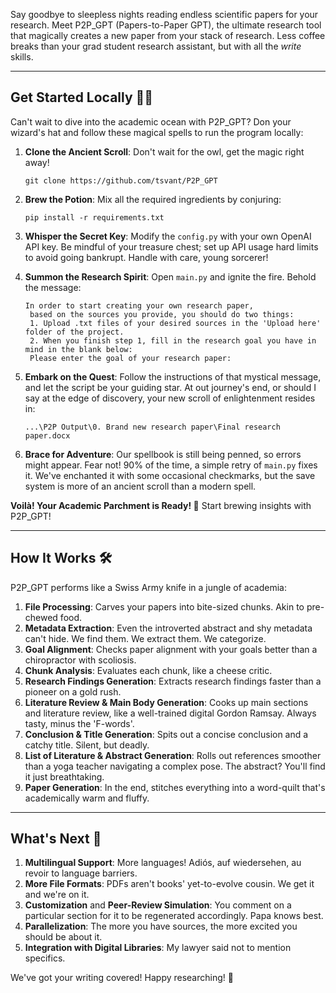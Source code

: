 Say goodbye to sleepless nights reading endless scientific papers for your research. Meet P2P_GPT (Papers-to-Paper GPT), the ultimate research tool that magically creates a new paper from your stack of research. Less coffee breaks than your grad student research assistant, but with all the *write* skills.

---

## Get Started Locally 🧙‍♂️

Can't wait to dive into the academic ocean with P2P_GPT? Don your wizard's hat and follow these magical spells to run the program locally:

1. **Clone the Ancient Scroll**: Don't wait for the owl, get the magic right away! 
   ```
   git clone https://github.com/tsvant/P2P_GPT
   ```

2. **Brew the Potion**: Mix all the required ingredients by conjuring:
   ```
   pip install -r requirements.txt
   ```

3. **Whisper the Secret Key**: Modify the `config.py` with your own OpenAI API key. Be mindful of your treasure chest; set up API usage hard limits to avoid going bankrupt. Handle with care, young sorcerer!

4. **Summon the Research Spirit**: Open `main.py` and ignite the fire. Behold the message:
   ```
   In order to start creating your own research paper,
    based on the sources you provide, you should do two things:
    1. Upload .txt files of your desired sources in the 'Upload here' folder of the project.
    2. When you finish step 1, fill in the research goal you have in mind in the blank below:
    Please enter the goal of your research paper:
   ```

5. **Embark on the Quest**: Follow the instructions of that mystical message, and let the script be your guiding star. At out journey's end, or should I say at the edge of discovery, your new scroll of enlightenment resides in:
   ```
   ...\P2P Output\0. Brand new research paper\Final research paper.docx
   ```
6. **Brace for Adventure**: Our spellbook is still being penned, so errors might appear. Fear not! 90% of the time, a simple retry of `main.py` fixes it. We've enchanted it with some occasional checkmarks, but the save system is more of an ancient scroll than a modern spell.

**Voilà! Your Academic Parchment is Ready! 🎉** 
Start brewing insights with P2P_GPT!

---

## How It Works 🛠

P2P_GPT performs like a Swiss Army knife in a jungle of academia:

1. **File Processing**: Carves your papers into bite-sized chunks. Akin to pre-chewed food.
2. **Metadata Extraction**: Even the introverted abstract and shy metadata can't hide. We find them. We extract them. We categorize.
3. **Goal Alignment**: Checks paper alignment with your goals better than a chiropractor with scoliosis.
4. **Chunk Analysis**: Evaluates each chunk, like a cheese critic.
5. **Research Findings Generation**: Extracts research findings faster than a pioneer on a gold rush.
6. **Literature Review & Main Body Generation**: Cooks up main sections and literature review, like a well-trained digital Gordon Ramsay. Always tasty, minus the 'F-words'. 
7. **Conclusion & Title Generation**: Spits out a concise conclusion and a catchy title. Silent, but deadly.
8. **List of Literature & Abstract Generation**: Rolls out references smoother than a yoga teacher navigating a complex pose. The abstract? You'll find it just breathtaking.
9. **Paper Generation**: In the end, stitches everything into a word-quilt that's academically warm and fluffy.

---

## What's Next 🚀


1. **Multilingual Support**: More languages! Adiós, auf wiedersehen, au revoir to language barriers.
2. **More File Formats**: PDFs aren't books' yet-to-evolve cousin. We get it and we're on it.
3. **Customization** and **Peer-Review Simulation**: You comment on a particular section for it to be regenerated accordingly. Papa knows best.
4. **Parallelization**: The more you have sources, the more excited you should be about it.
5. **Integration with Digital Libraries**: My lawyer said not to mention specifics.

We've got your writing covered! Happy researching! 🎉
